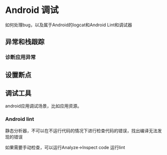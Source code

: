 # Android 调试

如何处理bug，以及属于Android的logcat和Android Lint和调试器

## 异常和栈跟踪

### 诊断应用异常

## 设置断点


## 调试工具

android应用调试场景，比如应用资源。

### Android lint

静态分析器，不可以在不运行代码的情况下进行检查代码的错误，找出编译无法发现的错误

如果需要手动检查，可以运行Analyze->Inspect code 运行lint